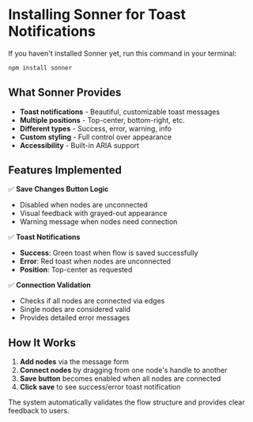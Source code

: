 # Installing Sonner for Toast Notifications

If you haven't installed Sonner yet, run this command in your terminal:

```bash
npm install sonner
```

## What Sonner Provides

- **Toast notifications** - Beautiful, customizable toast messages
- **Multiple positions** - Top-center, bottom-right, etc.
- **Different types** - Success, error, warning, info
- **Custom styling** - Full control over appearance
- **Accessibility** - Built-in ARIA support

## Features Implemented

✅ **Save Changes Button Logic**
- Disabled when nodes are unconnected
- Visual feedback with grayed-out appearance
- Warning message when nodes need connection

✅ **Toast Notifications**
- **Success**: Green toast when flow is saved successfully
- **Error**: Red toast when nodes are unconnected
- **Position**: Top-center as requested

✅ **Connection Validation**
- Checks if all nodes are connected via edges
- Single nodes are considered valid
- Provides detailed error messages

## How It Works

1. **Add nodes** via the message form
2. **Connect nodes** by dragging from one node's handle to another
3. **Save button** becomes enabled when all nodes are connected
4. **Click save** to see success/error toast notification

The system automatically validates the flow structure and provides clear feedback to users. 